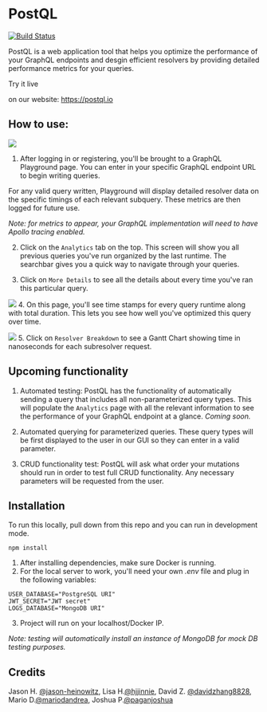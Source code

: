 # PostQL
[![Build Status](https://travis-ci.com/oslabs-beta/PostQL.svg?branch=dev)](https://travis-ci.com/oslabs-beta/PostQL)

PostQL is a web application tool that helps you optimize the performance of your GraphQL endpoints and desgin efficient resolvers by providing detailed performance metrics for your queries.


Try it live


on our website: https://postql.io

## How to use:

![](images/Login.png)

1. After logging in or registering, you'll be brought to a GraphQL Playground page. You can enter in your specific GraphQL endpoint URL to begin writing queries.

  For any valid query written, Playground will display detailed resolver data on the specific timings of each relevant subquery. These metrics are then logged for future use. 

  *Note: for metrics to appear, your GraphQL implementation will need to have Apollo tracing enabled.*

2. Click on the `Analytics` tab on the top. This screen will show you all previous queries you've run organized by the last runtime. The searchbar gives you a quick way to navigate through your queries.

3. Click on `More Details` to see all the details about every time you've ran this particular query.

![](images/PostQL-queries.png)
4. On this page, you'll see time stamps for every query runtime along with total duration. This lets you see how well you've optimized this query over time.

![](images/GoogleCharts.png)
5. Click on `Resolver Breakdown` to see a Gantt Chart showing time in nanoseconds for each subresolver request.

## Upcoming functionality

1. Automated testing: PostQL has the functionality of automatically sending a query that includes all non-parameterized query types. This will populate the `Analytics` page with all the relevant information to see the performance of your GraphQL endpoint at a glance.  *Coming soon.*

2. Automated querying for parameterized queries. These query types will be first displayed to the user in our GUI so they can enter in a valid parameter.

3. CRUD functionality test: PostQL will ask what order your mutations should run in order to test full CRUD functionality. Any necessary parameters will be requested from the user.

## Installation

To run this locally, pull down from this repo and you can run in development mode. 

```
npm install
```

1. After installing dependencies, make sure Docker is running.
2. For the local server to work, you'll need your own *.env* file and plug in the following variables:

```properties
USER_DATABASE="PostgreSQL URI"
JWT_SECRET="JWT secret"
LOGS_DATABASE="MongoDB URI"
```

3. Project will run on your localhost/Docker IP. 

*Note: testing will automatically install an instance of MongoDB for mock DB testing purposes.*

## Credits

Jason H. [@jason-heinowitz](https://github.com/jason-heinowitz), Lisa H.[@hjjinnie](https://github.com/hjjinnie), David Z. [@davidzhang8828](https://github.com/davidzhang8828), Mario D.[@mariodandrea](https://github.com/mariodandrea), Joshua P.[@paganjoshua](https://github.com/paganjoshua)
